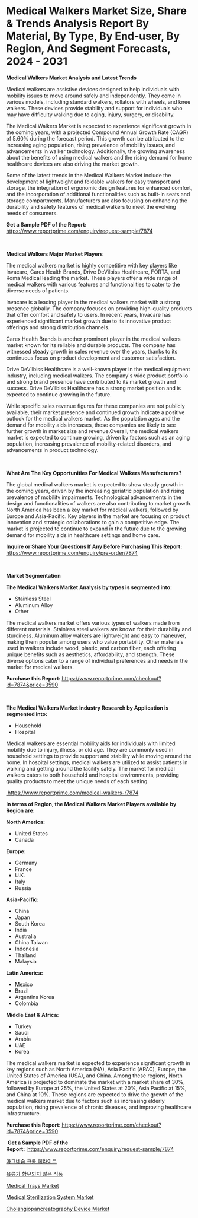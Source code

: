 <p><h1>Medical Walkers Market Size, Share & Trends Analysis Report By Material, By Type, By End-user, By Region, And Segment Forecasts, 2024 - 2031</h1></p><p><strong>Medical Walkers Market Analysis and Latest Trends</strong></p>
<p><p>Medical walkers are assistive devices designed to help individuals with mobility issues to move around safely and independently. They come in various models, including standard walkers, rollators with wheels, and knee walkers. These devices provide stability and support for individuals who may have difficulty walking due to aging, injury, surgery, or disability.</p><p>The Medical Walkers Market is expected to experience significant growth in the coming years, with a projected Compound Annual Growth Rate (CAGR) of 5.60% during the forecast period. This growth can be attributed to the increasing aging population, rising prevalence of mobility issues, and advancements in walker technology. Additionally, the growing awareness about the benefits of using medical walkers and the rising demand for home healthcare devices are also driving the market growth.</p><p>Some of the latest trends in the Medical Walkers Market include the development of lightweight and foldable walkers for easy transport and storage, the integration of ergonomic design features for enhanced comfort, and the incorporation of additional functionalities such as built-in seats and storage compartments. Manufacturers are also focusing on enhancing the durability and safety features of medical walkers to meet the evolving needs of consumers.</p></p>
<p><strong>Get a Sample PDF of the Report:&nbsp;</strong> <a href="https://www.reportprime.com/enquiry/request-sample/7874">https://www.reportprime.com/enquiry/request-sample/7874</a></p>
<p>&nbsp;</p>
<p><strong>Medical Walkers Major Market Players</strong></p>
<p><p>The medical walkers market is highly competitive with key players like Invacare, Carex Health Brands, Drive DeVilbiss Healthcare, FORTA, and Roma Medical leading the market. These players offer a wide range of medical walkers with various features and functionalities to cater to the diverse needs of patients.</p><p>Invacare is a leading player in the medical walkers market with a strong presence globally. The company focuses on providing high-quality products that offer comfort and safety to users. In recent years, Invacare has experienced significant market growth due to its innovative product offerings and strong distribution channels.</p><p>Carex Health Brands is another prominent player in the medical walkers market known for its reliable and durable products. The company has witnessed steady growth in sales revenue over the years, thanks to its continuous focus on product development and customer satisfaction.</p><p>Drive DeVilbiss Healthcare is a well-known player in the medical equipment industry, including medical walkers. The company's wide product portfolio and strong brand presence have contributed to its market growth and success. Drive DeVilbiss Healthcare has a strong market position and is expected to continue growing in the future.</p><p>While specific sales revenue figures for these companies are not publicly available, their market presence and continued growth indicate a positive outlook for the medical walkers market. As the population ages and the demand for mobility aids increases, these companies are likely to see further growth in market size and revenue.Overall, the medical walkers market is expected to continue growing, driven by factors such as an aging population, increasing prevalence of mobility-related disorders, and advancements in product technology.</p></p>
<p>&nbsp;</p>
<p><strong>What Are The Key Opportunities For Medical Walkers Manufacturers?</strong></p>
<p><p>The global medical walkers market is expected to show steady growth in the coming years, driven by the increasing geriatric population and rising prevalence of mobility impairments. Technological advancements in the design and functionalities of walkers are also contributing to market growth. North America has been a key market for medical walkers, followed by Europe and Asia-Pacific. Key players in the market are focusing on product innovation and strategic collaborations to gain a competitive edge. The market is projected to continue to expand in the future due to the growing demand for mobility aids in healthcare settings and home care.</p></p>
<p><strong>Inquire or Share Your Questions If Any Before Purchasing This Report:</strong> <a href="https://www.reportprime.com/enquiry/pre-order/7874">https://www.reportprime.com/enquiry/pre-order/7874</a></p>
<p>&nbsp;</p>
<p><strong>Market Segmentation</strong></p>
<p><strong>The Medical Walkers Market Analysis by types is segmented into:</strong></p>
<p><ul><li>Stainless Steel</li><li>Aluminum Alloy</li><li>Other</li></ul></p>
<p><p>The medical walkers market offers various types of walkers made from different materials. Stainless steel walkers are known for their durability and sturdiness. Aluminum alloy walkers are lightweight and easy to maneuver, making them popular among users who value portability. Other materials used in walkers include wood, plastic, and carbon fiber, each offering unique benefits such as aesthetics, affordability, and strength. These diverse options cater to a range of individual preferences and needs in the market for medical walkers.</p></p>
<p><strong>Purchase this Report:&nbsp;</strong><a href="https://www.reportprime.com/checkout?id=7874&price=3590">https://www.reportprime.com/checkout?id=7874&price=3590</a></p>
<p>&nbsp;</p>
<p><strong>The Medical Walkers Market Industry Research by Application is segmented into:</strong></p>
<p><ul><li>Household</li><li>Hospital</li></ul></p>
<p><p>Medical walkers are essential mobility aids for individuals with limited mobility due to injury, illness, or old age. They are commonly used in household settings to provide support and stability while moving around the home. In hospital settings, medical walkers are utilized to assist patients in walking and getting around the facility safely. The market for medical walkers caters to both household and hospital environments, providing quality products to meet the unique needs of each setting.</p></p>
<p><a href="https://www.reportprime.com/medical-walkers-r7874">&nbsp;https://www.reportprime.com/medical-walkers-r7874</a></p>
<p><strong>In terms of Region, the Medical Walkers Market Players available by Region are:</strong></p>
<p>
    <p> <strong> North America: </strong>
        <ul>
            <li>United States</li>
            <li>Canada</li>
        </ul>
        </p> 
    <p> <strong> Europe: </strong>
        <ul>
            <li>Germany</li>
            <li>France</li>
            <li>U.K.</li>
            <li>Italy</li>
            <li>Russia</li>
        </ul>
        </p> 
    <p> <strong> Asia-Pacific: </strong>
        <ul>
            <li>China</li>
            <li>Japan</li>
            <li>South Korea</li>
            <li>India</li>
            <li>Australia</li>
            <li>China Taiwan</li>
            <li>Indonesia</li>
            <li>Thailand</li>
            <li>Malaysia</li>
        </ul>
        </p> 
    <p> <strong> Latin America: </strong>
        <ul>
            <li>Mexico</li>
            <li>Brazil</li>
            <li>Argentina Korea</li>
            <li>Colombia</li>
        </ul>
        </p> 
    <p> <strong> Middle East & Africa: </strong>
        <ul>
            <li>Turkey</li>
            <li>Saudi</li>
            <li>Arabia</li>
            <li>UAE</li>
            <li>Korea</li>
        </ul>
    </p>
    </p>
<p><p>The medical walkers market is expected to experience significant growth in key regions such as North America (NA), Asia Pacific (APAC), Europe, the United States of America (USA), and China. Among these regions, North America is projected to dominate the market with a market share of 30%, followed by Europe at 25%, the United States at 20%, Asia Pacific at 15%, and China at 10%. These regions are expected to drive the growth of the medical walkers market due to factors such as increasing elderly population, rising prevalence of chronic diseases, and improving healthcare infrastructure.</p></p>
<p><strong>Purchase this Report: </strong><a href="https://www.reportprime.com/checkout?id=7874&price=3590">https://www.reportprime.com/checkout?id=7874&price=3590</a></p>
<p>&nbsp;<strong>Get a Sample PDF of the Report:&nbsp;&nbsp;</strong><a href="https://www.reportprime.com/enquiry/request-sample/7874">https://www.reportprime.com/enquiry/request-sample/7874</a></p>
<p><strong></strong></p>
<p><p><a href="https://github.com/vskv4779xr1/Market-Research-Report-List-4/blob/main/1190976105206.md">마그네슘 크롬 페라이트</a></p><p><a href="https://github.com/CliftonFisher9067/Market-Research-Report-List-3/blob/main/8014112105207.md">육류가 함유되지 않은 식품</a></p><p><a href="https://github.com/FrankHernanXXfnf/Market-Research-Report-List-1/blob/main/medical-trays-market.md">Medical Trays Market</a></p><p><a href="https://github.com/zzflqewx24/Market-Research-Report-List-1/blob/main/medical-sterilization-system-market.md">Medical Sterilization System Market</a></p><p><a href="https://medium.com/@philipholland626/insights-into-the-cholangiopancreatography-device-market-size-which-is-expanding-with-a-7-1-415b45f24009">Cholangiopancreatography Device Market</a></p></p>